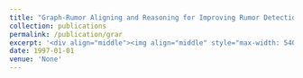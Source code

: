 ```yaml
---
title: "Graph-Rumor Aligning and Reasoning for Improving Rumor Detection in Unknown Domains"
collection: publications
permalink: /publication/grar
excerpt: '<div align="middle"><img align="middle" style="max-width: 540px; width: 100%" src="https://xingos123.github.io/files/seke2023/grar.png" /></div> To this end, we proposes a zero-shot domain-transfer prompt tuning (ZDP) framework for detecting unknown domain rumors on social media. The framework incorporates a text encoder and a graph encoder to encode the rumor and its associated propagation threads, correspondingly. To extract domain-invariant features, we implement a graph-rumor embedding aligning (GRA) loss, which minimizes the KL divergence between the normalized graph-rumor similarity score distributions and the normalized ground truth label matching distributions. Additionally, an implicit reasoning module is designed to build relations between graph and rumor textual representations through self- and cross-attention mechanisms. The resulting fused representation is used for prompt learning to achieve effective implicit graph-rumor relation learning, which improves the performance of the zeroshot rumor detection method. '
date: 1997-01-01
venue: 'None'
---
```

<!-- 
[arXiv](https://arxiv.org/abs/2009.04724){: .btn .btn--info}
[code](https://github.com/bighuang624/AGAM){: .btn .btn--info}
[poster](https://kyonhuang.top/files/AGAM/aaai21-AGAM-poster.pdf){: .btn .btn--info}
[slide](https://kyonhuang.top/files/AGAM/aaai21-AGAM-presentation.pdf){: .btn .btn--info}

## Background

The purpose of few-shot recognition is to recognize novel categories with a limited number of labeled examples in each class. To encourage learning from a supplementary view, recent approaches have introduced auxiliary semantic modalities into effective metric-learning frameworks that aim to learn a feature similarity between training samples (support set) and test samples (query set). However, these approaches only augment the representations of samples with available semantics while ignoring the query set, which loses the potential for the improvement and may lead to a shift between the modalities combination and the pure-visual representation. In this paper, we devise an **attributes-guided attention module (AGAM)** to utilize human-annotated attributes and learn more discriminative features. Contributions are:

1. AGAM utilizes powerful channel-wise and spatial-wise attention to learn what information to emphasize or suppress. While considerably improving the representativeness and discriminability of representations in a fine-grained manner, features extracted by both visual contents and corresponding attributes share the same space with pure-visual features.

2. AGAM applies an attention alignment mechanism between the attributes-guided and self-guided branches. The mechanism contributes to learning the query representations by matching the focus of two branches, so that the supervision signal from the attributes-guided branch promotes the self-guided branch to concatenate on more important features even without attributes.

3. We conduct extensive experiments to demonstrate that the performance of various metric-based methods is greatly improved by plugging our light-weight module.

## Model Overview

![](https://kyonhuang.top/files/AGAM/AGAM-model-structure.png)

In AGAM, we design two parallel branches, *i.e.*, **attributes-guided branch** and **self-guided branch**. For samples with attributes annotations, the attributes-guided branch learns the attention weights by incorporating both attributes and visual contents. And the self-guided branch is designed for the inference of samples without the guidance of attributes. Furthermore, we propose an **attention alignment mechanism** in AGAM, which aims to pull the focus of the two branches closer, so that the self-guided branch can capture more informative features for query samples without the guidance of attributes. Note that AGAM is a flexible module and can be easily added into any part of convolutional neural networks. -->

<!-- This plug-and-play module enables visual contents and corresponding attributes to collectively focus on important channels and regions for support set. And the feature selection is also achieved for query set with only visual information while the attributes are not available. Therefore, representations from both sets are improved in a fine-grained manner. Moreover, an attention alignment mechanism is proposed to distill knowledge from the guidance of attributes to the pure-visual branch for samples without attributes. Extensive experiments and analysis show that our proposed module can significantly improve simple metric-based approaches to achieve state-of-the-art performance on different datasets and settings. -->

<!-- ## Experiment Results

Here we report some experimental results to empirically show the effectiveness of our AGAM. Please check the paper for the details of the experiment settings and further analysis.

### Adapting AGAM into Existing Frameworks

![](https://kyonhuang.top/files/AGAM/adapting-results.png)

### Comparison with State-of-the-Arts

Results on the CUB dataset:

![](https://kyonhuang.top/files/AGAM/sota-CUB.png)

Results on the SUN dataset:

![](https://kyonhuang.top/files/AGAM/sota-SUN.png)

### Visualization Analysis

<div align="middle"><img align="middle" style="max-width: 500px; width: 100%" src="https://kyonhuang.top/files/AGAM/AGAM-Grad-CAM.png" /></div>

Gradient-weighted class activation mapping (Grad-CAM) visualization of query samples. Each row is the result of the same query sample, and each column is: (a) Original images. (b) Results of Prototypical Network. (c) Results of AGAM but removing the attention alignment mechanism. (d) Results of the complete AGAM. It is observed that incorporating the complete AGAM helps to attend to more representative local features.

## BibTex

If our paper and codes are helpful for you research, please cite our paper:

<pre>
@inproceedings{Huang2021AGAM,
  author = {Siteng Huang and Min Zhang and Yachen Kang and Donglin Wang},
  title = {Attributes-Guided and Pure-Visual Attention Alignment for Few-Shot Recognition},
  booktitle = {Proceedings of the 35th {AAAI} Conference on Artificial Intelligence},
  month = {February},
  year = {2021}
}
</pre> -->